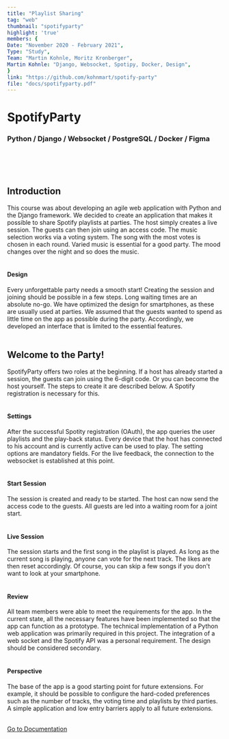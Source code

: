 ```yaml
---
title: "Playlist Sharing"
tag: "web"
thumbnail: "spotifyparty"
highlight: 'true'
members: {
Date: "November 2020 - February 2021",    
Type: "Study",
Team: "Martin Kohnle, Moritz Kronberger",
Martin Kohnle: "Django, Websocket, Spotipy, Docker, Design",
}
link: "https://github.com/kohnmart/spotify-party"
file: "docs/spotifyparty.pdf"
---
```


# SpotifyParty

### Python / Django / Websocket / PostgreSQL / Docker / Figma <br /> <br />

<team :members="members" :link="link" :doc="file"></team>

<br /> <br />

<image-loader height="large_wide" image="dev/spotifyparty/title"></image-loader>

## Introduction

This course was about developing an agile web application with Python and the Django framework. We decided to create an application that makes it possible to share Spotify playlists at parties. The host simply creates a live session. The guests can then join using an access code. The music selection works via a voting system. The song with the most votes is chosen in each round. Varied music is essential for a good party. The mood changes over the night and so does the music. <br /> <br />

#### Design

Every unforgettable party needs a smooth start! Creating the session and joining should be possible in a few steps. Long waiting times are an absolute no-go.
We have optimized the design for smartphones, as these are usually used at parties.
We assumed that the guests wanted to spend as little time on the app as possible during the party. Accordingly, we developed an interface that is limited to the essential features.<br /> <br />

## Welcome to the Party! <br />

SpotifyParty offers two roles at the beginning. If a host has already started a session, the guests can join using the 6-digit code.
Or you can become the host yourself. The steps to create it are described below.
A Spotify registration is necessary for this. <br /> <br />

#### Settings <br />

After the successful Spotity registration (OAuth), the app queries the user playlists and the play-back status.
Every device that the host has connected to his account and
is currently active can be used to play. The setting options are mandatory fields.
For the live feedback, the connection to the websocket is established at this point.
<br /> <br />

<image-loader height="small_portrait" image="dev/spotifyparty/first"></image-loader>

#### Start Session <br />

The session is created and ready to be started. The host can now send the access code to the guests. All guests are led into a waiting room for a joint start.
<br /> <br />

#### Live Session <br />

The session starts and the first song in the playlist is played. As long as the current song is playing,
anyone can vote for the next track. The likes are then reset accordingly.
Of course, you can skip a few songs if you don't want to look at your smartphone.
<br /> <br />

<image-loader height="small_portrait" image="dev/spotifyparty/second"></image-loader>

#### Review <br />

All team members were able to meet the requirements for the app.
In the current state, all the necessary features have been implemented so that the app can function as a prototype.
The technical implementation of a Python web application was primarily required in this project. The integration of a web socket and the Spotify API was a personal requirement. The design should be considered secondary.
<br /> <br />

#### Perspective <br />

The base of the app is a good starting point for future extensions.
For example, it should be possible to configure the hard-coded preferences such as the number of tracks,
the voting time and playlists by third parties. A simple application and low entry barriers apply to all future extensions.
 <br />  <br />
 
[Go to Documentation](#top)